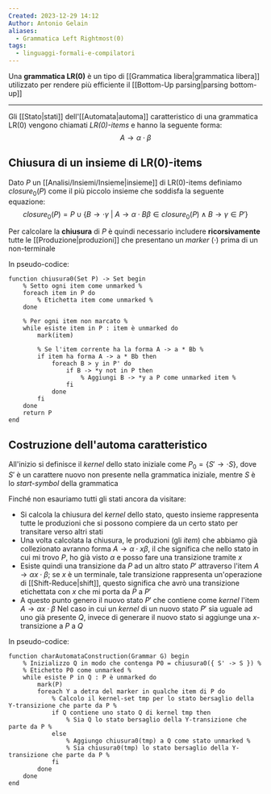 ```yaml
---
Created: 2023-12-29 14:12
Author: Antonio Gelain
aliases:
  - Grammatica Left Rightmost(0)
tags:
  - linguaggi-formali-e-compilatori
---
```


Una **grammatica LR(0)** è un tipo di [[Grammatica libera|grammatica libera]] utilizzato per rendere più efficiente il [[Bottom-Up parsing|parsing bottom-up]]

---

Gli [[Stato|stati]] dell'[[Automata|automa]] caratteristico di una grammatica LR(0) vengono chiamati *LR(0)-items* e hanno la seguente forma:
$$A \rightarrow \alpha \cdot \beta$$

## Chiusura di un insieme di LR(0)-items

Dato $P$ un [[Analisi/Insiemi/Insieme|insieme]] di LR(0)-items definiamo $closure_{0}(P)$ come il più piccolo insieme che soddisfa la seguente equazione:
$$closure_{0}(P) = P \cup \{ B \rightarrow \cdot \gamma\ |\ A \rightarrow \alpha \cdot B \beta \in closure_{0}(P) \land B \rightarrow \gamma \in P' \}$$

Per calcolare la **chiusura** di $P$ è quindi necessario includere **ricorsivamente** tutte le [[Produzione|produzioni]] che presentano un *marker* ($\cdot$) prima di un non-terminale

In pseudo-codice:
```
function chiusura0(Set P) -> Set begin
    % Setto ogni item come unmarked %
    foreach item in P do
        % Etichetta item come unmarked %
    done

    % Per ogni item non marcato %
    while esiste item in P : item è unmarked do
        mark(item)

        % Se l'item corrente ha la forma A -> a * Bb %
        if item ha forma A -> a * Bb then
            foreach B > y in P' do
                if B -> *y not in P then
                    % Aggiungi B -> *y a P come unmarked item %
                fi
            done
        fi
    done
    return P
end
```

## Costruzione dell'automa caratteristico

All'inizio si definisce il *kernel* dello stato iniziale come $P_{0} = \{ S' \rightarrow \cdot S \}$, dove $S'$ è un carattere nuovo non presente nella grammatica iniziale, mentre $S$ è lo *start-symbol* della grammatica

Finché non esauriamo tutti gli stati ancora da visitare:
- Si calcola la chiusura del *kernel* dello stato, questo insieme rappresenta tutte le produzioni che si possono compiere da un certo stato per transitare verso altri stati
- Una volta calcolata la chiusura, le produzioni (gli *item*) che abbiamo già collezionato avranno forma $A \rightarrow \alpha \cdot x \beta$, il che significa che nello stato in cui mi trovo $P$, ho già visto $\alpha$ e posso fare una transizione tramite $x$
- Esiste quindi una transizione da $P$ ad un altro stato $P'$ attraverso l'item $A \rightarrow \alpha x \cdot \beta$; se $x$ è un terminale, tale transizione rappresenta un'operazione di [[Shift-Reduce|shift]], questo significa che avrò una transizione etichettata con $x$ che mi porta da $P$ a $P'$
- A questo punto genero il nuovo stato $P'$ che contiene come *kernel* l'item $A \rightarrow \alpha x \cdot \beta$
Nel caso in cui un *kernel* di un nuovo stato $P'$ sia uguale ad uno già presente $Q$, invece di generare il nuovo stato si aggiunge una $x$-transizione a $P$ a $Q$ 

In pseudo-codice:
```
function charAutomataConstruction(Grammar G) begin
    % Inizializzo Q in modo che contenga P0 = chiusura0({ S' -> S }) %
    % Etichetto P0 come unmarked %
    while esiste P in Q : P è unmarked do
        mark(P)
        foreach Y a detra del marker in qualche item di P do
            % Calcolo il kernel-set tmp per lo stato bersaglio della Y-transizione che parte da P %
            if Q contiene uno stato Q di kernel tmp then
                % Sia Q lo stato bersaglio della Y-transizione che parte da P %
            else
                % Aggiungo chiusura0(tmp) a Q come stato unmarked %
                % Sia chiusura0(tmp) lo stato bersaglio della Y-transizione che parte da P %
            fi
        done
    done
end
```